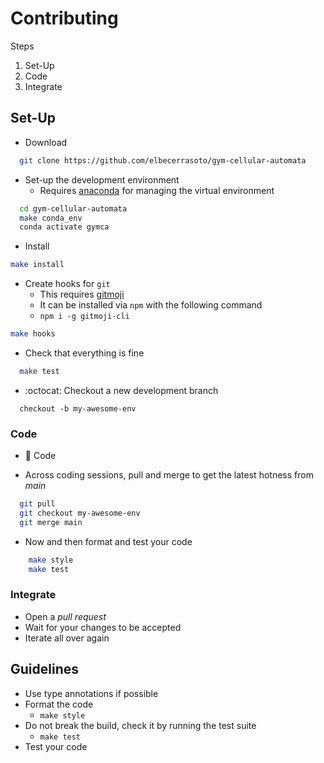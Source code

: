 # Contributing

Steps

1. Set-Up
2. Code
3. Integrate

## Set-Up

+ Download

```bash
  git clone https://github.com/elbecerrasoto/gym-cellular-automata
```

+ Set-up the development environment
  + Requires [anaconda](https://www.anaconda.com/) for managing the virtual environment

```bash
  cd gym-cellular-automata
  make conda_env
  conda activate gymca
```

+ Install

```bash
make install
```

+ Create hooks for `git`
  + This requires [gitmoji](https://github.com/carloscuesta/gitmoji)
  + It can be installed via `npm` with the following command
  + `npm i -g gitmoji-cli`

```bash
make hooks
```

+ Check that everything is fine

```bash
  make test
```

+ :octocat: Checkout a new development branch
```
  checkout -b my-awesome-env
```

### Code

+ :space_invader: Code

+ Across coding sessions, pull and merge to get the latest hotness from _main_
```bash
  git pull
  git checkout my-awesome-env
  git merge main
```

+ Now and then format and test your code
``` bash
    make style
    make test
```

### Integrate

+ Open a _pull request_
+ Wait for your changes to be accepted
+ Iterate all over again

## Guidelines

+ Use type annotations if possible
+ Format the code
  + `make style`
+ Do not break the build, check it by running the test suite
  + `make test`
+ Test your code
